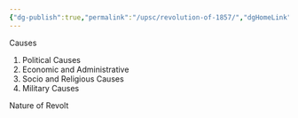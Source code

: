 ```yaml
---
{"dg-publish":true,"permalink":"/upsc/revolution-of-1857/","dgHomeLink":true,"dgPassFrontmatter":false}
---
```


Causes 

1. Political Causes
2. Economic and Administrative 
3. Socio and Religious Causes
4. Military Causes

Nature of Revolt

